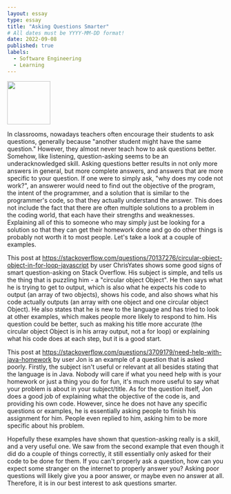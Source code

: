 ```yaml
---
layout: essay
type: essay
title: "Asking Questions Smarter"
# All dates must be YYYY-MM-DD format!
date: 2022-09-08
published: true
labels:
  - Software Engineering
  - Learning
---
```


<img width="100px" class="rounded float-start pe-4" src="../img/Question Mark.png">

In classrooms, nowadays teachers often encourage their students to ask questions, generally because "another student might have the same question." However, they almost never teach how to ask questions better. Somehow, like listening, question-asking seems to be an underacknowledged skill. Asking questions better results in not only more answers in general, but more complete answers, and answers that are more specific to your question. If one were to simply ask, "why does my code not work?", an answerer would need to find out the objective of the program, the intent of the programmer, and a solution that is similar to the programmer's code, so that they actually understand the answer. This does not include the fact that there are often multiple solutions to a problem in the coding world, that each have their strengths and weaknesses. Explaining all of this to someone who may simply just be looking for a solution so that they can get their homework done and go do other things is probably not worth it to most people. Let's take a look at a couple of examples.

This post at <a href="link">https://stackoverflow.com/questions/70137276/circular-object-object-in-for-loop-javascript</a> by user ChrisYates shows some good signs of smart question-asking on Stack Overflow. His subject is simple, and tells us the thing that is puzzling him - a "circular object Object". He then says what he is trying to get to output, which is also what he expects his code to output (an array of two objects), shows his code, and also shows what his code actually outputs (an array with one object and one circular object Object). He also states that he is new to the language and has tried to look at other examples, which makes people more likely to respond to him. His question could be better, such as making his title more accurate (the circular object Object is in his array output, not a for loop) or explaining what his code does at each step, but it is a good start.

This post at <a href="link">https://stackoverflow.com/questions/3709179/need-help-with-java-homework</a> by user Jon is an example of a question that is asked poorly. Firstly, the subject isn't useful or relevant at all besides stating that the language is in Java. Nobody will care if what you need help with is your homework or just a thing you do for fun, it's much more useful to say what your problem is about in your subject/title. As for the question itself, Jon does a good job of explaining what the objective of the code is, and providing his own code. However, since he does not have any specific questions or examples, he is essentially asking people to finish his assignment for him. People even replied to him, asking him to be more specific about his problem.

Hopefully these examples have shown that question-asking really is a skill, and a very useful one. We saw from the second example that even though it did do a couple of things correctly, it still essentially only asked for their code to be done for them. If you can't properly ask a question, how can you expect some stranger on the internet to properly answer you? Asking poor questions will likely give you a poor answer, or maybe even no answer at all. Therefore, it is in our best interest to ask questions smarter.
